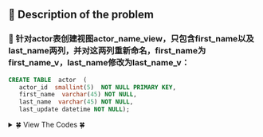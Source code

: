 ## &#128044; Description of the problem


### &#127800; 针对actor表创建视图actor_name_view，只包含first_name以及last_name两列，并对这两列重新命名，first_name为first_name_v，last_name修改为last_name_v：


```sql
CREATE TABLE  actor  (
   actor_id  smallint(5)  NOT NULL PRIMARY KEY,
   first_name  varchar(45) NOT NULL,
   last_name  varchar(45) NOT NULL,
   last_update datetime NOT NULL);
```

<details>
<summary>&#127808; View The Codes &#127808;</summary>
  
```sql
CREATE VIEW actor_name_view 
AS
SELECT first_name first_name_v ,last_name last_name_v
FROM  actor;
```
</details>